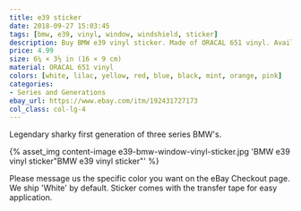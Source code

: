 ```yaml
---
title: e39 sticker
date: 2018-09-27 15:03:45
tags: [bmw, e39, vinyl, window, windshield, sticker]
description: Buy BMW e39 vinyl sticker. Made of ORACAL 651 vinyl. Available in different colors.
price: 4.99
size: 6¼ × 3½ in (16 × 9 cm)
material: ORACAL 651 vinyl
colors: [white, lilac, yellow, red, blue, black, mint, orange, pink]
categories:
- Series and Generations
ebay_url: https://www.ebay.com/itm/192431727173
col_class: col-lg-4
---
```


Legendary sharky first generation of three series BMW's.

<!-- more -->
{% asset_img content-image e39-bmw-window-vinyl-sticker.jpg 'BMW e39 vinyl sticker"BMW e39 vinyl sticker"' %}

Please message us the specific color you want on the eBay Checkout page. We ship 'White' by default. Sticker comes with the transfer tape for easy application.
